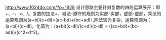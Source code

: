 ﻿http://www.1024do.com/?p=1828
设计思路主要针对复数的四则运算展开：即+、-、×、/。复数的加法+、减法-遵守的规则为实部-实部，虚部-虚部，乘法的运算规则为(a+bi)(c+di)=(ac-bd)+(bc+ad)i ,除法较为复杂，运算规则为：(a+bi)/(c+di)，化简为：(a+bi)(c-di)/(c+di)(c-di) = ((ac+bd)+(bc-ad)i)/(c^2+d^2)。